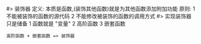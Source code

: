 #> 装饰器
    定义: 本质是函数,(装饰其他函数)就是为其他函数添加附加功能
    原则: 1 不能被装饰的函数的源代码
    2 不能修改被装饰的函数的调用方式
#> 实现装饰器只是储备
    1 函数就是 "变量"
    2 高阶函数
    3 嵌套函数
    
    高阶函数 + 嵌套函数 => 装饰器